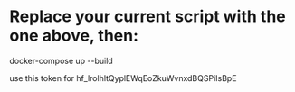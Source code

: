 # Replace your current script with the one above, then:
docker-compose up --build

use this token for 
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